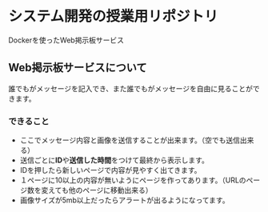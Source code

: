 # システム開発の授業用リポジトリ
Dockerを使ったWeb掲示板サービス

## Web掲示板サービスについて
誰でもがメッセージを記入でき、また誰でもがメッセージを自由に見ることができます。

### できること
- ここでメッセージ内容と画像を送信することが出来ます。（空でも送信出来る）
- 送信ごとに**ID**や**送信した時間**をつけて最終から表示します。
- IDを押したら新しいページで内容が見やすく出てきます。
- １ページに10以上の内容が無いようにページを作ってあります。（URLのページ数を変えても他のページに移動出来る）
- 画像サイズが5mb以上だったらアラートが出るようになってます。

###
